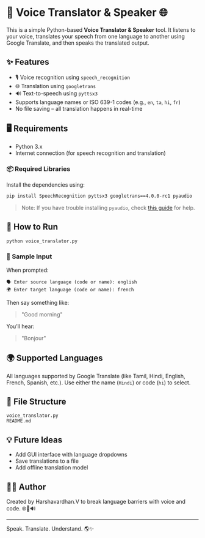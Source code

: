 
# 🎤 Voice Translator & Speaker 🌐

This is a simple Python-based **Voice Translator & Speaker** tool. It listens to your voice, translates your speech from one language to another using Google Translate, and then speaks the translated output.

## ✨ Features

- 🎙️ Voice recognition using `speech_recognition`
- 🌐 Translation using `googletrans`
- 🔊 Text-to-speech using `pyttsx3`
- Supports language names or ISO 639-1 codes (e.g., `en`, `ta`, `hi`, `fr`)
- No file saving – all translation happens in real-time

## 🖥️ Requirements

- Python 3.x
- Internet connection (for speech recognition and translation)

### 📦 Required Libraries

Install the dependencies using:

```bash
pip install SpeechRecognition pyttsx3 googletrans==4.0.0-rc1 pyaudio
```

> Note: If you have trouble installing `pyaudio`, check [this guide](https://people.csail.mit.edu/hubert/pyaudio/#downloads) for help.

## 🚀 How to Run

```bash
python voice_translator.py
```

### 🧪 Sample Input

When prompted:

```
🗣️ Enter source language (code or name): english
🌍 Enter target language (code or name): french
```

Then say something like:
> "Good morning"

You’ll hear:
> "Bonjour"

## 🌍 Supported Languages

All languages supported by Google Translate (like Tamil, Hindi, English, French, Spanish, etc.). Use either the name (`Hindi`) or code (`hi`) to select.

## 📂 File Structure

```
voice_translator.py
README.md
```

## 💡 Future Ideas

- Add GUI interface with language dropdowns
- Save translations to a file
- Add offline translation model

## 👨‍💻 Author

Created by Harshavardhan.V to break language barriers with voice and code. 🌐🧠🔊

---

Speak. Translate. Understand. 🌎✨
